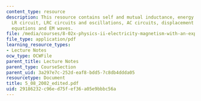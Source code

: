 ```yaml
---
content_type: resource
description: This resource contains self and mutual inductance, energy in B-Field,
  LR circuit, LRC circuits and oscillations, AC circuits, displacement current, Maxwell?s
  equations and EM waves.
file: /media/courses/8-02x-physics-ii-electricity-magnetism-with-an-experimental-focus-spring-2005/29186232c96ed75fef36a05e9bbbc56a_5_08_2002_edited.pdf
file_type: application/pdf
learning_resource_types:
- Lecture Notes
ocw_type: OCWFile
parent_title: Lecture Notes
parent_type: CourseSection
parent_uid: 3a297e7c-252d-eaf8-bdd5-7c8db4ddda05
resourcetype: Document
title: 5_08_2002_edited.pdf
uid: 29186232-c96e-d75f-ef36-a05e9bbbc56a
---
```

